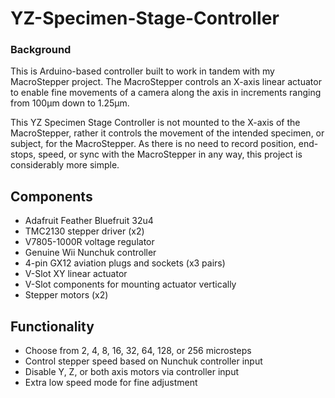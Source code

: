 # YZ-Specimen-Stage-Controller
### Background
This is Arduino-based controller built to work in tandem with my MacroStepper project. The MacroStepper controls an X-axis linear actuator to enable fine movements of a camera along the axis in increments ranging from 100μm down to 1.25μm.

This YZ Specimen Stage Controller is not mounted to the X-axis of the MacroStepper, rather it controls the movement of the intended specimen, or subject, for the MacroStepper. As there is no need to record position, end-stops, speed, or sync with the MacroStepper in any way, this project is considerably more simple.

## Components

 - Adafruit Feather Bluefruit 32u4
 - TMC2130 stepper driver (x2)
 - V7805-1000R  voltage regulator
 - Genuine Wii Nunchuk controller
 - 4-pin GX12 aviation plugs and sockets (x3 pairs)
 - V-Slot XY linear actuator
 - V-Slot components for mounting actuator vertically
 - Stepper motors (x2)

## Functionality

 - Choose from 2, 4, 8, 16, 32, 64, 128, or 256 microsteps
 - Control stepper speed based on Nunchuk controller input
 - Disable Y, Z, or both axis motors via controller input
 - Extra low speed mode for fine adjustment
